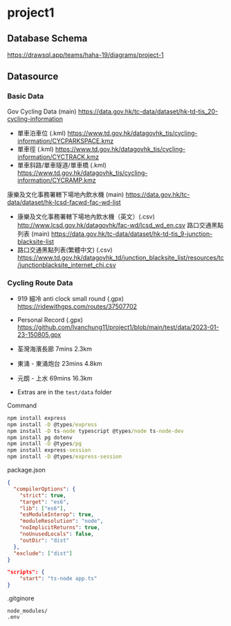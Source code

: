 # project1

## Database Schema

https://drawsql.app/teams/haha-19/diagrams/project-1

## Datasource

### Basic Data

Gov Cycling Data (main) https://data.gov.hk/tc-data/dataset/hk-td-tis_20-cycling-information

- 單車泊車位 (.kml) https://www.td.gov.hk/datagovhk_tis/cycling-information/CYCPARKSPACE.kmz
- 單車徑 (.kml) https://www.td.gov.hk/datagovhk_tis/cycling-information/CYCTRACK.kmz
- 單車斜路/單車隧道/單車橋 (.kml) https://www.td.gov.hk/datagovhk_tis/cycling-information/CYCRAMP.kmz

康樂及文化事務署轄下場地內飲水機 (main) https://data.gov.hk/tc-data/dataset/hk-lcsd-facwd-fac-wd-list

- 康樂及文化事務署轄下場地內飲水機（英文）(.csv) http://www.lcsd.gov.hk/datagovhk/fac-wd/lcsd_wd_en.csv
  路口交通黑點列表 (main) https://data.gov.hk/tc-data/dataset/hk-td-tis_9-junction-blacksite-list
- 路口交通黑點列表(繁體中文) (.csv) https://www.td.gov.hk/datagovhk_td/junction_blacksite_list/resources/tc/junctionblacksite_internet_chi.csv

### Cycling Route Data

- 919 細冷 anti clock small round (.gpx) https://ridewithgps.com/routes/37507702

- Personal Record (.gpx) https://github.com/Ivanchung11/project1/blob/main/test/data/2023-01-23-150805.gpx

- 荃灣海濱長廊 7mins 2.3km
- 東涌 - 東涌炮台 23mins 4.8km
- 元朗 - 上水 69mins 16.3km

- Extras are in the `test/data` folder

Command

```cmd
npm install express
npm install -D @types/express
npm install -D ts-node typescript @types/node ts-node-dev
npm install pg dotenv
npm install -D @types/pg
npm install express-session
npm install -D @types/express-session
```

package.json

```json
{
  "compilerOptions": {
    "strict": true,
    "target": "es6",
    "lib": ["es6"],
    "esModuleInterop": true,
    "moduleResolution": "node",
    "noImplicitReturns": true,
    "noUnusedLocals": false,
    "outDir": "dist"
  },
  "exclude": ["dist"]
}

"scripts": {
	"start": "ts-node app.ts"
}
```

.gitginore

```
node_modules/
.env
```
